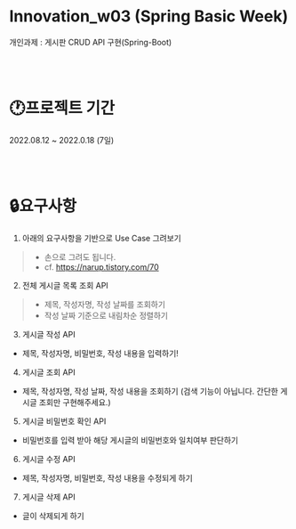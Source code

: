 Innovation_w03 (Spring Basic Week)
==================================
개인과제 : 게시판 CRUD API 구현(Spring-Boot)

<br/><br/>

🕐프로젝트 기간
==================================
2022.08.12 ~ 2022.0.18 (7일)

<br/><br/>

🔒요구사항
==================================
1. 아래의 요구사항을 기반으로 Use Case 그려보기

> + 손으로 그려도 됩니다.
> + cf. https://narup.tistory.com/70
  
2. 전체 게시글 목록 조회 API

> +  제목, 작성자명, 작성 날짜를 조회하기
> +  작성 날짜 기준으로 내림차순 정렬하기

3. 게시글 작성 API

  + 제목, 작성자명, 비밀번호, 작성 내용을 입력하기!

4. 게시글 조회 API
  * 제목, 작성자명, 작성 날짜, 작성 내용을 조회하기 (검색 기능이 아닙니다. 간단한 게시글 조회만 구현해주세요.)

5. 게시글 비밀번호 확인 API
  * 비밀번호를 입력 받아 해당 게시글의 비밀번호와 일치여부 판단하기

6. 게시글 수정 API
  * 제목, 작성자명, 비밀번호, 작성 내용을 수정되게 하기

7. 게시글 삭제 API
  * 글이 삭제되게 하기
